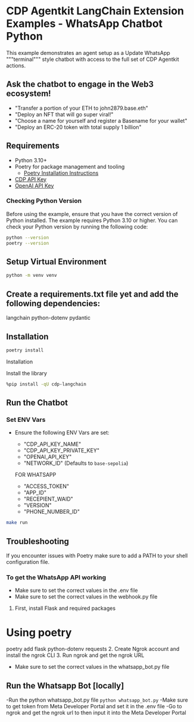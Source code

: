 # CDP Agentkit LangChain Extension Examples - WhatsApp Chatbot Python

This example demonstrates an agent setup as a Update WhatsApp """terminal""" style chatbot with access to the full set of CDP Agentkit actions.

## Ask the chatbot to engage in the Web3 ecosystem!
- "Transfer a portion of your ETH to john2879.base.eth"
- "Deploy an NFT that will go super viral!"
- "Choose a name for yourself and register a Basename for your wallet"
- "Deploy an ERC-20 token with total supply 1 billion"

## Requirements
- Python 3.10+
- Poetry for package management and tooling
  - [Poetry Installation Instructions](https://python-poetry.org/docs/#installation)
- [CDP API Key](https://portal.cdp.coinbase.com/access/api)
- [OpenAI API Key](https://platform.openai.com/docs/quickstart#create-and-export-an-api-key)


### Checking Python Version
Before using the example, ensure that you have the correct version of Python installed. The example requires Python 3.10 or higher. You can check your Python version by running the following code:

```bash
python --version
poetry --version
```

## Setup Virtual Environment

```bash
python -m venv venv
```

## Create a requirements.txt file yet and add the following dependencies:
langchain
python-dotenv
pydantic

## Installation
```bash
poetry install
```
Installation

Install the library

```bash
%pip install -qU cdp-langchain
```



## Run the Chatbot

### Set ENV Vars
- Ensure the following ENV Vars are set:
  - "CDP_API_KEY_NAME"
  - "CDP_API_KEY_PRIVATE_KEY"
  - "OPENAI_API_KEY"
  - "NETWORK_ID" (Defaults to `base-sepolia`)
  
  FOR WHATSAPP 
  - "ACCESS_TOKEN"
  - "APP_ID"
  - "RECEPIENT_WAID"
  - "VERSION"
  - "PHONE_NUMBER_ID"




```bash
make run
```

## Troubleshooting
If you encounter issues with Poetry make sure to add a PATH to your shell configuration file. 

### To get the WhatsApp API working
- Make sure to set the correct values in the .env file
- Make sure to set the correct values in the webhook.py file
 1. First, install Flask and required packages
 # Using poetry
poetry add flask python-dotenv requests
2. Create Ngrok account and install the ngrok CLI 
3. Run ngrok and get the ngrok URL
- Make sure to set the correct values in the whatsapp_bot.py file

## Run the Whatsapp Bot [locally]
-Run the python whatsapp_bot.py file ```python whatsapp_bot.py```
-Make sure to get token from Meta Developer Portal and set it in the .env file 
-Go to ngrok and get the ngrok url to then input it into the Meta Developer Portal  